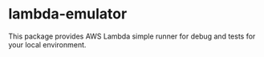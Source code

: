 # lambda-emulator
This package provides AWS Lambda simple runner for debug and tests for your local environment.
